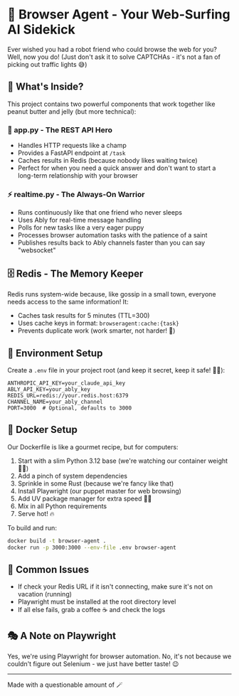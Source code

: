# 🤖 Browser Agent - Your Web-Surfing AI Sidekick

Ever wished you had a robot friend who could browse the web for you? Well, now you do! 
(Just don't ask it to solve CAPTCHAs - it's not a fan of picking out traffic lights 😅)

## 🌟 What's Inside?

This project contains two powerful components that work together like peanut butter and jelly (but more technical):

### 🚀 app.py - The REST API Hero
- Handles HTTP requests like a champ
- Provides a FastAPI endpoint at `/task`
- Caches results in Redis (because nobody likes waiting twice)
- Perfect for when you need a quick answer and don't want to start a long-term relationship with your browser

### ⚡ realtime.py - The Always-On Warrior
- Runs continuously like that one friend who never sleeps
- Uses Ably for real-time message handling
- Polls for new tasks like a very eager puppy
- Processes browser automation tasks with the patience of a saint
- Publishes results back to Ably channels faster than you can say "websocket"

## 🗄️ Redis - The Memory Keeper

Redis runs system-wide because, like gossip in a small town, everyone needs access to the same information! It:
- Caches task results for 5 minutes (TTL=300)
- Uses cache keys in format: `browseragent:cache:{task}`
- Prevents duplicate work (work smarter, not harder! 🧠)

## 🔧 Environment Setup

Create a `.env` file in your project root (and keep it secret, keep it safe! 🧙‍♂️):

```env
ANTHROPIC_API_KEY=your_claude_api_key
ABLY_API_KEY=your_ably_key
REDIS_URL=redis://your.redis.host:6379
CHANNEL_NAME=your_ably_channel
PORT=3000  # Optional, defaults to 3000
```

## 🐳 Docker Setup

Our Dockerfile is like a gourmet recipe, but for computers:

1. Start with a slim Python 3.12 base (we're watching our container weight 🏋️‍♂️)
2. Add a pinch of system dependencies
3. Sprinkle in some Rust (because we're fancy like that)
4. Install Playwright (our puppet master for web browsing)
5. Add UV package manager for extra speed 🏃‍♂️
6. Mix in all Python requirements
7. Serve hot! 🔥

To build and run:
```bash
docker build -t browser-agent .
docker run -p 3000:3000 --env-file .env browser-agent
```

## 🚨 Common Issues

- If check your Redis URL if it isn't connecting, make sure it's not on vacation (running)
- Playwright must be installed at the root directory level
- If all else fails, grab a coffee ☕ and check the logs

## 🎭 A Note on Playwright

Yes, we're using Playwright for browser automation. No, it's not because we couldn't figure out Selenium - we just have better taste! 😉

---

Made with a questionable amount of 🪄

